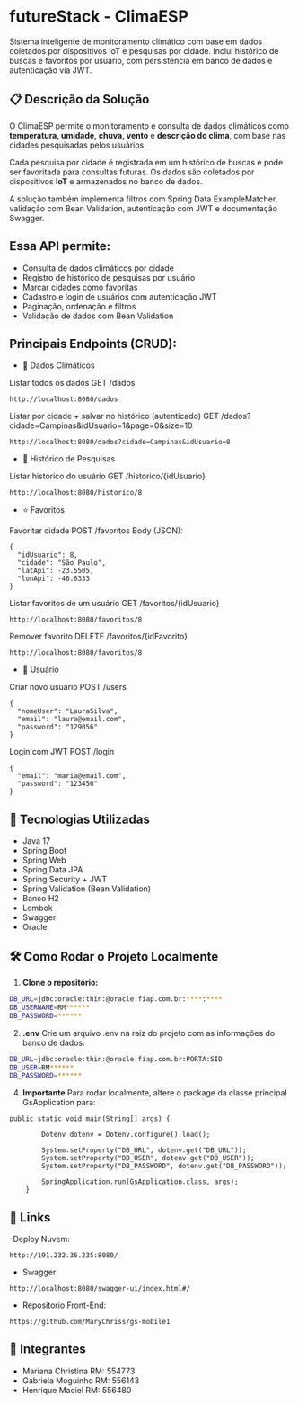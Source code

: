 # futureStack - ClimaESP

Sistema inteligente de monitoramento climático com base em dados coletados por dispositivos IoT e pesquisas por cidade. Inclui histórico de buscas e favoritos por usuário, com persistência em banco de dados e autenticação via JWT.

## 📋 Descrição da Solução

O ClimaESP permite o monitoramento e consulta de dados climáticos como **temperatura, umidade, chuva, vento** e **descrição do clima**, com base nas cidades pesquisadas pelos usuários.

Cada pesquisa por cidade é registrada em um histórico de buscas e pode ser favoritada para consultas futuras. Os dados são coletados por dispositivos **IoT** e armazenados no banco de dados.

A solução também implementa filtros com Spring Data ExampleMatcher, validação com Bean Validation, autenticação com JWT e documentação Swagger.

## Essa API permite:

- Consulta de dados climáticos por cidade
- Registro de histórico de pesquisas por usuário
- Marcar cidades como favoritas
- Cadastro e login de usuários com autenticação JWT
- Paginação, ordenação e filtros
- Validação de dados com Bean Validation

## Principais Endpoints (CRUD):

- 🌆 Dados Climáticos

Listar todos os dados
GET /dados

```
http://localhost:8080/dados
```

Listar por cidade + salvar no histórico (autenticado)
GET /dados?cidade=Campinas&idUsuario=1&page=0&size=10

```
http://localhost:8080/dados?cidade=Campinas&idUsuario=8
```

- 💾 Histórico de Pesquisas

Listar histórico do usuário
GET /historico/{idUsuario}

```
http://localhost:8080/historico/8
```

- ⭐ Favoritos

Favoritar cidade
POST /favoritos
Body (JSON):

```
{
  "idUsuario": 8,
  "cidade": "São Paulo",
  "latApi": -23.5505,
  "lonApi": -46.6333
}
```

Listar favoritos de um usuário
GET /favoritos/{idUsuario}

```
http://localhost:8080/favoritos/8
```

Remover favorito
DELETE /favoritos/{idFavorito}

```
http://localhost:8080/favoritos/8
```

- 👤 Usuário

Criar novo usuário
POST /users

```
{
  "nomeUser": "LauraSilva",
  "email": "laura@email.com",
  "password": "129056"
}
```

Login com JWT
POST /login

```
{
  "email": "maria@email.com",
  "password": "123456"
}
```

## 🚀 Tecnologias Utilizadas

- Java 17
- Spring Boot 
- Spring Web
- Spring Data JPA
- Spring Security + JWT
- Spring Validation (Bean Validation)
- Banco H2
- Lombok
- Swagger
- Oracle

## 🛠️ Como Rodar o Projeto Localmente

1. **Clone o repositório:**

```bash
DB_URL=jdbc:oracle:thin:@oracle.fiap.com.br:****:****
DB_USERNAME=RM******
DB_PASSWORD=******
```

2. **.env**
Crie um arquivo .env na raiz do projeto com as informações do banco de dados:

```bash
DB_URL=jdbc:oracle:thin:@oracle.fiap.com.br:PORTA:SID
DB_USER=RM******
DB_PASSWORD=******
```

4. **Importante**
Para rodar localmente, altere o package da classe principal GsApplication para:

```
public static void main(String[] args) {

        Dotenv dotenv = Dotenv.configure().load();

        System.setProperty("DB_URL", dotenv.get("DB_URL"));
        System.setProperty("DB_USER", dotenv.get("DB_USER"));
        System.setProperty("DB_PASSWORD", dotenv.get("DB_PASSWORD"));

        SpringApplication.run(GsApplication.class, args);
    }
```

## 🧠 Links

-Deploy Nuvem:
```
http://191.232.36.235:8080/
```

- Swagger
```
http://localhost:8080/swagger-ui/index.html#/
```

- Repositorio Front-End:
```
https://github.com/MaryChriss/gs-mobile1
```
  
## 👥 Integrantes

- Mariana Christina RM: 554773
- Gabriela Moguinho RM: 556143
- Henrique Maciel RM: 556480
